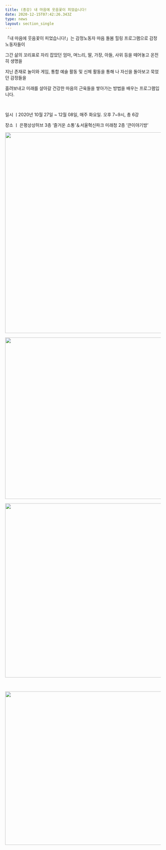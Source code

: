 ```yaml
---
title: (종강) 내 마음에 웃음꽃이 피었습니다!
date: 2020-12-15T07:42:26.343Z
type: news
layout: section_single
---
```

<p>「내 마음에 웃음꽃이 피었습니다!」는 감정노동자 마음 돌봄 힐링 프로그램으로 감정노동자들이</p>
<p>그간 삶의 꼬리표로 자리 잡았던 엄마, 며느리, 딸, 가장, 아들, 사위 등을 떼어놓고 온전히 생명을</p>
<p>지닌 존재로 놀이와 게임, 통합 예술 활동 및 신체 활동을 통해 나 자신을 돌아보고 묵었던 감정들을</p>
<p>흘려보내고 미래를 살아갈 건강한 마음의 근육들을 쌓아가는 방법을 배우는 프로그램입니다.&nbsp;</p>
<p>&nbsp;</p>
<p>일시 ㅣ2020년 10월 27일 ~ 12월 08일, 매주 화요일. 오후 7~9시, 총 6강</p>
<p>장소 ㅣ 은평상상허브 3층 &lsquo;즐거운 소통&rsquo;＆서울혁신파크 미래청 2층 &lsquo;큰이야기방&rsquo;&nbsp;</p>
<p><img src="https://drive.tiny.cloud/1/engl1s97gj9hrxpoa7eh7z5f05ozxfm1box3nxkh4j7a43ei/04cacef4-4edb-47c4-a70a-ca134942b559" alt="" width="750" height="649" /></p>
<p><img src="https://drive.tiny.cloud/1/engl1s97gj9hrxpoa7eh7z5f05ozxfm1box3nxkh4j7a43ei/9fb38acd-c4e8-42ad-ba8e-abbbdaf73e10" alt="" width="750" height="522" /></p>
<p><img src="https://drive.tiny.cloud/1/engl1s97gj9hrxpoa7eh7z5f05ozxfm1box3nxkh4j7a43ei/ae4887cd-304b-4d6c-beb7-1d9033d6cbcf" alt="" width="750" height="563" /></p>
<p>&nbsp;</p>
<p><img src="https://drive.tiny.cloud/1/engl1s97gj9hrxpoa7eh7z5f05ozxfm1box3nxkh4j7a43ei/d6475c83-1b19-4378-8c2a-26732e2dcc8f" alt="" width="750" height="496" /></p>